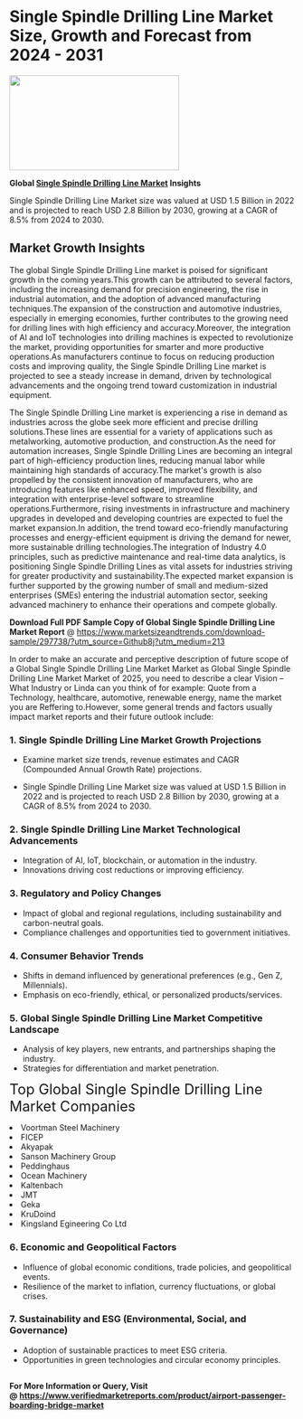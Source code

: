 <H1>Single Spindle Drilling Line Market Size, Growth and Forecast from 2024 - 2031</H1><img class="aligncenter size-medium wp-image-584254" src="https://thirdeyenews.in/wp-content/uploads/2024/09/Global-Market-Research-300x168.jpeg" alt="" width="300" height="168" /><p><strong>Global&nbsp;<a href="https://www.marketsizeandtrends.com/download-sample/297738/?utm_source=Github8j?utm_medium=213">Single Spindle Drilling Line Market</a> Insights</strong></p><p>Single Spindle Drilling Line Market size was valued at USD 1.5 Billion in 2022 and is projected to reach USD 2.8 Billion by 2030, growing at a CAGR of 8.5% from 2024 to 2030.</p><p><h2>Market Growth Insights</h2> <p>The global Single Spindle Drilling Line market is poised for significant growth in the coming years.This growth can be attributed to several factors, including the increasing demand for precision engineering, the rise in industrial automation, and the adoption of advanced manufacturing techniques.The expansion of the construction and automotive industries, especially in emerging economies, further contributes to the growing need for drilling lines with high efficiency and accuracy.Moreover, the integration of AI and IoT technologies into drilling machines is expected to revolutionize the market, providing opportunities for smarter and more productive operations.As manufacturers continue to focus on reducing production costs and improving quality, the Single Spindle Drilling Line market is projected to see a steady increase in demand, driven by technological advancements and the ongoing trend toward customization in industrial equipment.</p> <p>The Single Spindle Drilling Line market is experiencing a rise in demand as industries across the globe seek more efficient and precise drilling solutions.These lines are essential for a variety of applications such as metalworking, automotive production, and construction.As the need for automation increases, Single Spindle Drilling Lines are becoming an integral part of high-efficiency production lines, reducing manual labor while maintaining high standards of accuracy.The market's growth is also propelled by the consistent innovation of manufacturers, who are introducing features like enhanced speed, improved flexibility, and integration with enterprise-level software to streamline operations.Furthermore, rising investments in infrastructure and machinery upgrades in developed and developing countries are expected to fuel the market expansion.In addition, the trend toward eco-friendly manufacturing processes and energy-efficient equipment is driving the demand for newer, more sustainable drilling technologies.The integration of Industry 4.0 principles, such as predictive maintenance and real-time data analytics, is positioning Single Spindle Drilling Lines as vital assets for industries striving for greater productivity and sustainability.The expected market expansion is further supported by the growing number of small and medium-sized enterprises (SMEs) entering the industrial automation sector, seeking advanced machinery to enhance their operations and compete globally.<p><span class=""><strong>Download Full PDF Sample Copy of Global Single Spindle Drilling Line Market Report</strong> @ <a href="https://www.marketsizeandtrends.com/download-sample/297738/?utm_source=Github8j?utm_medium=213" target="_blank">https://www.marketsizeandtrends.com/download-sample/297738/?utm_source=Github8j?utm_medium=213</a></span></p><p>In order to make an accurate and perceptive description of future scope of a Global&nbsp;Single Spindle Drilling Line Market Market as Global&nbsp;Single Spindle Drilling Line Market Market of 2025, you need to describe a clear Vision &ndash; What Industry or Linda can you think of for example: Quote from a Technology, healthcare, automotive, renewable energy, name the market you are Reffering to.However, some general trends and factors usually impact market reports and their future outlook include:</p><h3>1.&nbsp;<strong>Single Spindle Drilling Line Market Growth Projections</strong></h3><ul><li>Examine market size trends, revenue estimates and CAGR (Compounded Annual Growth Rate) projections.</li><li><p>Single Spindle Drilling Line Market size was valued at USD 1.5 Billion in 2022 and is projected to reach USD 2.8 Billion by 2030, growing at a CAGR of 8.5% from 2024 to 2030.</p></li></ul><h3>2.&nbsp;<strong>Single Spindle Drilling Line Market Technological Advancements</strong></h3><ul><li>Integration of AI, IoT, blockchain, or automation in the industry.</li><li>Innovations driving cost reductions or improving efficiency.</li></ul><h3>3.&nbsp;<strong>Regulatory and Policy Changes</strong></h3><ul><li>Impact of global and regional regulations, including sustainability and carbon-neutral goals.</li><li>Compliance challenges and opportunities tied to government initiatives.</li></ul><h3>4.&nbsp;<strong>Consumer Behavior Trends</strong></h3><ul><li>Shifts in demand influenced by generational preferences (e.g., Gen Z, Millennials).</li><li>Emphasis on eco-friendly, ethical, or personalized products/services.</li></ul><h3>5.&nbsp;<strong>Global Single Spindle Drilling Line Market Competitive Landscape</strong></h3><ul><li>Analysis of key players, new entrants, and partnerships shaping the industry.</li><li>Strategies for differentiation and market penetration.</li></ul><p data-pm-slice="1 1 []"><span style="color: inherit; font-family: inherit; font-size: 25px;">Top Global Single Spindle Drilling Line Market Companies</span></p><div class="" data-test-id=""><p><li>Voortman Steel Machinery</li><li> FICEP</li><li> Akyapak</li><li> Sanson Machinery Group</li><li> Peddinghaus</li><li> Ocean Machinery</li><li> Kaltenbach</li><li> JMT</li><li> Geka</li><li> KruDoind</li><li> Kingsland Egineering Co Ltd</li></p></div><h3>6.&nbsp;<strong>Economic and Geopolitical Factors</strong></h3><ul><li>Influence of global economic conditions, trade policies, and geopolitical events.</li><li>Resilience of the market to inflation, currency fluctuations, or global crises.</li></ul><h3>7.&nbsp;<strong>Sustainability and ESG (Environmental, Social, and Governance)</strong></h3><ul><li>Adoption of sustainable practices to meet ESG criteria.</li><li>Opportunities in green technologies and circular economy principles.</li></ul><h2><strong style="font-size: 14px;">For More Information or Query, Visit @&nbsp;</strong><a style="background-color: #ffffff; font-size: 14px;" href="https://www.marketsizeandtrends.com/report/single-spindle-drilling-line-market/" target="_blank">https://www.verifiedmarketreports.com/product/airport-passenger-boarding-bridge-market</a></h2>
